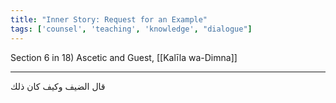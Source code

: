 ```yaml
---
title: "Inner Story: Request for an Example"
tags: ['counsel', 'teaching', 'knowledge', "dialogue"]
---
```


 Section 6 in 18) Ascetic and Guest, [[Kalīla wa-Dimna]]

---
قال الضيف وكيف كان ذلك
